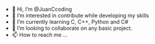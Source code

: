 - 👋 Hi, I’m @JuanCcoding
- 👀 I’m interested in contribute while developing my skills
- 🌱 I’m currently learning C, C++, Python and C#
- 💞️ I’m looking to collaborate on any basic project.
- 📫 How to reach me ...


